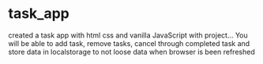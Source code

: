 # task_app
created a task app with html css and vanilla JavaScript with project...
You will be able to add task, remove tasks, cancel through completed task and store data in localstorage to not loose data when browser is been refreshed
